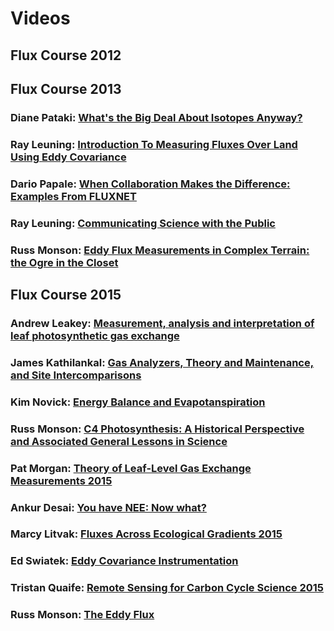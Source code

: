 <!-- toc --> 


# Videos 

## Flux Course 2012



## Flux Course 2013

### Diane Pataki: [What's the Big Deal About Isotopes Anyway?](https://www.youtube.com/watch?v=J5iDIivBqFA&t=89s)

### Ray Leuning: [Introduction To Measuring Fluxes Over Land Using Eddy Covariance](https://www.youtube.com/watch?v=8wDjFXOje34&t=14s)

### Dario Papale: [When Collaboration Makes the Difference: Examples From FLUXNET](https://www.youtube.com/watch?v=ua0UUffs8I0)

### Ray Leuning: [Communicating Science with the Public](https://www.youtube.com/watch?v=73tZvrQC3pc)

### Russ Monson: [Eddy Flux Measurements in Complex Terrain: the Ogre in the Closet](https://www.youtube.com/watch?v=O1k03ZaW6Xw&t=15s)

## Flux Course 2015

### Andrew Leakey: [Measurement, analysis and interpretation of leaf photosynthetic gas exchange](https://www.youtube.com/watch?v=661WI5U503U)

### James Kathilankal: [Gas Analyzers, Theory and Maintenance, and Site Intercomparisons](https://www.youtube.com/watch?v=mNOoR4aouzg)

### Kim Novick: [Energy Balance and Evapotanspiration](https://www.youtube.com/watch?v=1uhFRgf-1UM)

### Russ Monson: [C4 Photosynthesis: A Historical Perspective and Associated General Lessons in Science](https://www.youtube.com/watch?v=5BPtY3rSYFI&t=4s)

### Pat Morgan: [Theory of Leaf-Level Gas Exchange Measurements 2015](https://www.youtube.com/watch?v=qPd8iMpgNmA)

### Ankur Desai: [You have NEE: Now what?](https://www.youtube.com/watch?v=7pUZ1yGH034)

### Marcy Litvak: [Fluxes Across Ecological Gradients 2015](https://www.youtube.com/watch?v=LJBevHvNvWM)

### Ed Swiatek: [Eddy Covariance Instrumentation](https://www.youtube.com/watch?v=5xSTPcUosXk)

### Tristan Quaife: [Remote Sensing for Carbon Cycle Science 2015](https://youtu.be/BILPrj554Eg)

### Russ Monson: [The Eddy Flux](https://www.youtube.com/watch?v=_h3AkHABklM&t=2s)





